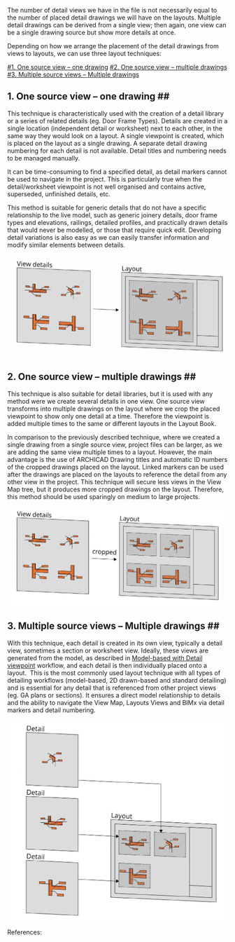 The number of detail views we have in the file is not necessarily equal to the number of placed detail drawings we will have on the layouts. Multiple detail drawings can be derived from a single view; then again, one view can be a single drawing source but show more details at once. 

Depending on how we arrange the placement of the detail drawings from views to layouts, we can use three layout techniques: 

[#1. One source view – one drawing](#1.%20One%20source%20view%20%E2%80%93%20one%20drawing)
[#2. One source view – multiple drawings](#2.%20One%20source%20view%20%E2%80%93%20multiple%20drawings)
[#3. Multiple source views – Multiple drawings](#3.%20Multiple%20source%20views%20%E2%80%93%20Multiple%20drawings)

## 1. One source view – one drawing ##

This technique is characteristically used with the creation of a detail library or a series of related details (eg. Door Frame Types). Details are created in a single location (independent detail or worksheet) next to each other, in the same way they would look on a layout. A single viewpoint is created, which is placed on the layout as a single drawing. A separate detail drawing numbering for each detail is not available. Detail titles and numbering needs to be managed manually.

It can be time-consuming to find a specified detail, as detail markers cannot be used to navigate in the project. This is particularly true when the detail/worksheet viewpoint is not well organised and contains active, superseded, unfinished details, etc. 

This method is suitable for generic details that do not have a specific relationship to the live model, such as generic joinery details, door frame types and elevations, railings, detailed profiles, and practically drawn details that would never be modelled, or those that require quick edit. Developing detail variations is also easy as we can easily transfer information and modify similar elements between details.

![Pasted image 20230202091307](notes/4_ArchiCAD/_assets/Pasted%20image%2020230202091307.png)

## 2. One source view – multiple drawings ##

This technique is also suitable for detail libraries, but it is used with any method were we create several details in one view. One source view transforms into multiple drawings on the layout where we crop the placed viewpoint to show only one detail at a time. Therefore the viewpoint is added multiple times to the same or different layouts in the Layout Book.

In comparison to the previously described technique, where we created a single drawing from a single source view, project files can be larger, as we are adding the same view multiple times to a layout. However, the main advantage is the use of ARCHICAD Drawing titles and automatic ID numbers of the cropped drawings placed on the layout. Linked markers can be used after the drawings are placed on the layouts to reference the detail from any other view in the project. 
This technique will secure less views in the View Map tree, but it produces more cropped drawings on the layout. Therefore, this method should be used sparingly on medium to large projects.

![Pasted image 20230202091404](notes/4_ArchiCAD/_assets/Pasted%20image%2020230202091404.png)

## 3. Multiple source views – Multiple drawings ##

With this technique, each detail is created in its own view, typically a detail view, sometimes a section or worksheet view. Ideally, these views are generated from the model, as described in [Model-based with Detail viewpoint](notes/4_ArchiCAD/A50a1%20Model%20based%20detail%20with%20viewpoint.md) workflow, and each detail is then individually placed onto a layout. 
This is the most commonly used layout technique with all types of detailing workflows (model-based, 2D drawn-based and standard detailing) and is essential for any detail that is referenced from other project views (eg. GA plans or sections).
It ensures a direct model relationship to details and the ability to navigate the View Map, Layouts Views and BIMx via detail markers and detail numbering.

![Pasted image 20230202091420](notes/4_ArchiCAD/_assets/Pasted%20image%2020230202091420.png)


References:
[](https://help.graphisoft.com/AC/26/INT/index.htm?rhcsh=1&rhnewwnd=0&rhmapid=#t=_AC26_Help%252F070_Documentation%252F070_Documentation-99.htm%7CArchiCAD%2026%20Helpcentre%20%3E%20Layout%20and%C2%A0Drawing%20IDs)
